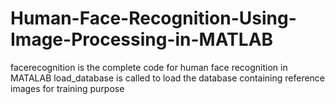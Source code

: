 # Human-Face-Recognition-Using-Image-Processing-in-MATLAB

facerecognition is the complete code for human face recognition in MATALAB
load_database is called to load the database containing reference images for training purpose